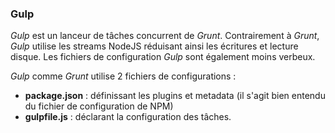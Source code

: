 ### Gulp

*Gulp* est un lanceur de tâches concurrent de *Grunt*. Contrairement à *Grunt*, *Gulp* utilise les streams NodeJS réduisant
ainsi les écritures et lecture disque. Les fichiers de configuration *Gulp* sont également moins verbeux.

  *Gulp* comme *Grunt* utilise 2 fichiers de configurations :

* **package.json** : définissant les plugins et metadata (il s'agit bien entendu du fichier de configuration de NPM)
* **gulpfile.js** : déclarant la configuration des tâches.
